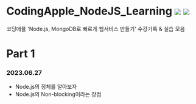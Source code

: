 # CodingApple_NodeJS_Learning <img src="https://img.shields.io/badge/node.js-339933?style=for-the-badge&logo=Node.js&logoColor=white"> </a><img src="https://img.shields.io/badge/mongoDB-47A248?style=for-the-badge&logo=MongoDB&logoColor=white"> 
코딩애플 'Node.js, MongoDB로 빠르게 웹서비스 만들기' 수강기록 & 실습 모음
<br>

# Part 1
### 2023.06.27
- Node.js의 정체를 알아보자
- Node.js의 Non-blocking이라는 장점
